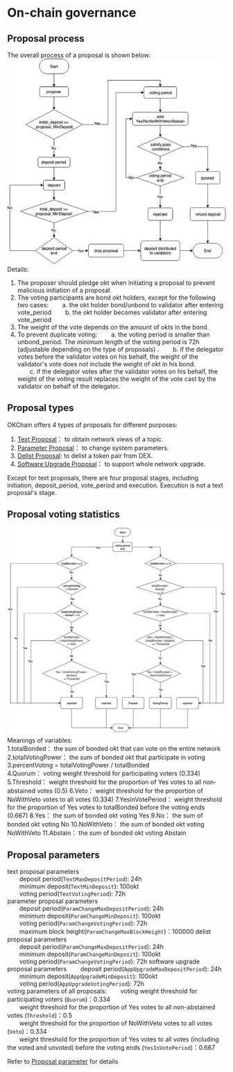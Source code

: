 # On-chain governance

## Proposal process

The overall process of a proposal is shown below:
![](../img/OKChainProposal.png)   
Details:  
1. The proposer should pledge okt when initiating a proposal to prevent malicious initiation of a proposal.
2. The voting participants are bond okt holders, except for the following two cases:
&emsp;&emsp;a. the okt holder bond/unbond to validator after entering vote_period
&emsp;&emsp;b. the okt holder becomes validator after entering vote_period
3. The weight of the vote depends on the amount of okts in the bond.
4. To prevent duplicate voting:
&emsp;&emsp;a. the voting period is smaller than unbond_period. The minimum length of the voting period is 72h (adjustable depending on the type of proposals) .
&emsp;&emsp;b. if the delegator votes before the validator votes on his behalf, the weight of the validator's vote does not include the weight of okt in his bond.  
&emsp;&emsp;c. if the delegator votes after the validator votes on his behalf, the weight of the voting result replaces the weight of the vote cast by the validator on behalf of the delegator.

## Proposal types
OKChain offers 4 types of proposals for different purposes: 
1. [Text Proposal](./governance/text.md)： to obtain network views of a topic.
2. [Parameter Proposal](./governance/parameter.md)： to change system parameters. 
3. [Delist Proposal](./governance/delist.md): to delist a token pair from DEX.
4. [Software Upgrade Proposal](./governance/upgrade.md)： to support whole network upgrade.

Except for text proposals, there are four proposal stages, including initiation, deposit_period, vote_period and execution. Execution is not a text proposal's stage.

## Proposal voting statistics
![](../img/gov-tally.png) 
Meanings of variables:   
1.totalBonded： the sum of bonded okt that can vote on the entire network
2.totalVotingPower： the sum of bonded okt that participate in voting
3.percentVoting = totalVotingPower / totalBonded   
4.Quorum： voting weight threshold for participating voters (0.334)
5.Threshold： weight threshold for the proportion of Yes votes to all non-abstained votes (0.5)
6.Veto： weight threshold for the proportion of NoWithVeto votes to all votes (0.334)
7.YesInVotePeriod： weight threshold for the proportion of Yes votes to totalBonded before the voting ends (0.667)
8.Yes： the sum of bonded okt voting Yes
9.No： the sum of bonded okt voting No
10.NoWithVeto： the sum of bonded okt voting NoWithVeto
11.Abstain： the sum of bonded okt voting Abstain

## Proposal parameters
text proposal parameters  
&emsp;&emsp;deposit period(`TextMaxDepositPeriod`): 24h   
&emsp;&emsp;minimum deposit(`TextMinDeposit`): 100okt  
&emsp;&emsp;voting period(`TextVotingPeriod`): 72h   
parameter proposal parameters   
&emsp;&emsp;deposit period(`ParamChangeMaxDepositPeriod`): 24h   
&emsp;&emsp;minimum deposit(`ParamChangeMinDeposit`): 100okt  
&emsp;&emsp;voting period(`ParamChangeVotingPeriod`): 72h   
&emsp;&emsp;maximum block height(`ParamChangeMaxBlockHeight`)：100000
delist proposal parameters   
&emsp;&emsp;deposit period(`ParamChangeMaxDepositPeriod`): 24h   
&emsp;&emsp;minimum deposit(`ParamChangeMinDeposit`): 100okt  
&emsp;&emsp;voting period(`ParamChangeVotingPeriod`): 72h
software upgrade proposal parameters
&emsp;&emsp;deposit period(`AppUpgradeMaxDepositPeriod`): 24h   
&emsp;&emsp;minimum deposit(`AppUpgradeMinDeposit`): 100okt   
&emsp;&emsp;voting period(`AppUpgradeVotingPeriod`): 72h   
voting parameters of all proposals:
&emsp;&emsp;voting weight threshold for participating voters (`Quorum`)：0.334   
&emsp;&emsp;weight threshold for the proportion of Yes votes to all non-abstained votes (`Threshold`)：0.5   
&emsp;&emsp;weight threshold for the proportion of NoWithVeto votes to all votes (`Veto`)：0.334  
&emsp;&emsp;weight threshold for the proportion of Yes votes to all votes (including the voted and unvoted) before the voting ends (`YesInVotePeriod`)：0.667

Refer to [Proposal parameter](./governance/parameter.html#id1) for details
